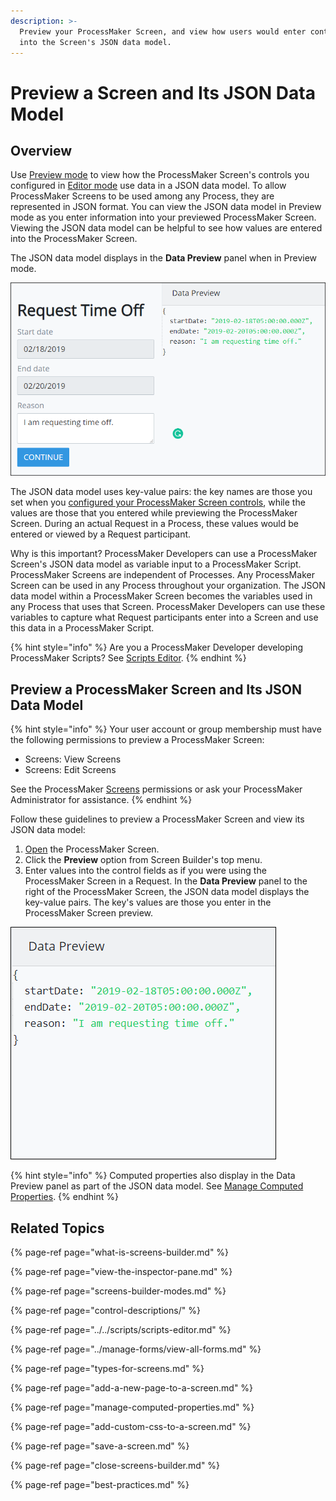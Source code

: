 ```yaml
---
description: >-
  Preview your ProcessMaker Screen, and view how users would enter control data
  into the Screen's JSON data model.
---
```


# Preview a Screen and Its JSON Data Model

## Overview

Use [Preview mode](screens-builder-modes.md#preview-mode) to view how the ProcessMaker Screen's controls you configured in [Editor mode](screens-builder-modes.md#editor-mode) use data in a JSON data model. To allow ProcessMaker Screens to be used among any Process, they are represented in JSON format. You can view the JSON data model in Preview mode as you enter information into your previewed ProcessMaker Screen. Viewing the JSON data model can be helpful to see how values are entered into the ProcessMaker Screen.

The JSON data model displays in the **Data Preview** panel when in Preview mode.

![Screens Builder displaying the Data Preview panel in Preview mode](../../../.gitbook/assets/preview-mode-screens-builder-processes.png)

The JSON data model uses key-value pairs: the key names are those you set when you [configured your ProcessMaker Screen controls](control-descriptions/), while the values are those that you entered while previewing the ProcessMaker Screen. During an actual Request in a Process, these values would be entered or viewed by a Request participant.

Why is this important? ProcessMaker Developers can use a ProcessMaker Screen's JSON data model as variable input to a ProcessMaker Script. ProcessMaker Screens are independent of Processes. Any ProcessMaker Screen can be used in any Process throughout your organization. The JSON data model within a ProcessMaker Screen becomes the variables used in any Process that uses that Screen. ProcessMaker Developers can use these variables to capture what Request participants enter into a Screen and use this data in a ProcessMaker Script.

{% hint style="info" %}
Are you a ProcessMaker Developer developing ProcessMaker Scripts? See [Scripts Editor](../../scripts/scripts-editor.md).
{% endhint %}

## Preview a ProcessMaker Screen and Its JSON Data Model

{% hint style="info" %}
Your user account or group membership must have the following permissions to preview a ProcessMaker Screen:

* Screens: View Screens
* Screens: Edit Screens

See the ProcessMaker [Screens](../../../processmaker-administration/permission-descriptions-for-users-and-groups.md#screens) permissions or ask your ProcessMaker Administrator for assistance.
{% endhint %}

Follow these guidelines to preview a ProcessMaker Screen and view its JSON data model:

1. [Open](../manage-forms/view-all-forms.md) the ProcessMaker Screen.
2. Click the **Preview** option from Screen Builder's top menu.
3. Enter values into the control fields as if you were using the ProcessMaker Screen in a Request. In the **Data Preview** panel to the right of the ProcessMaker Screen, the JSON data model displays the key-value pairs. The key's values are those you enter in the ProcessMaker Screen preview.

![Data Preview panel displaying the JSON data model in Preview mode](../../../.gitbook/assets/data-preview-panel-screen-builder-processes.png)

{% hint style="info" %}
Computed properties also display in the Data Preview panel as part of the JSON data model. See [Manage Computed Properties](manage-computed-properties.md).
{% endhint %}

## Related Topics

{% page-ref page="what-is-screens-builder.md" %}

{% page-ref page="view-the-inspector-pane.md" %}

{% page-ref page="screens-builder-modes.md" %}

{% page-ref page="control-descriptions/" %}

{% page-ref page="../../scripts/scripts-editor.md" %}

{% page-ref page="../manage-forms/view-all-forms.md" %}

{% page-ref page="types-for-screens.md" %}

{% page-ref page="add-a-new-page-to-a-screen.md" %}

{% page-ref page="manage-computed-properties.md" %}

{% page-ref page="add-custom-css-to-a-screen.md" %}

{% page-ref page="save-a-screen.md" %}

{% page-ref page="close-screens-builder.md" %}

{% page-ref page="best-practices.md" %}

